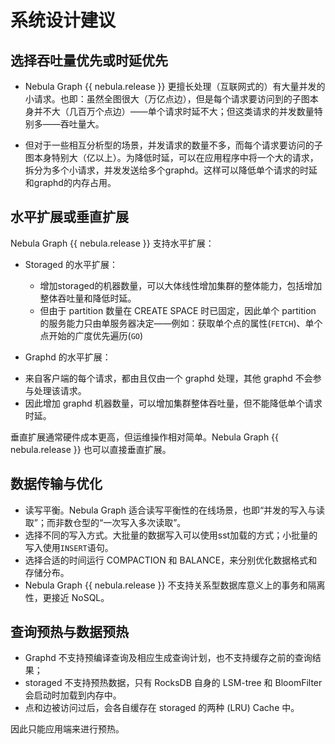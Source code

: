 # 系统设计建议

## 选择吞吐量优先或时延优先

- Nebula Graph {{ nebula.release }} 更擅长处理（互联网式的）有大量并发的小请求。也即：虽然全图很大（万亿点边），但是每个请求要访问到的子图本身并不大（几百万个点边）——单个请求时延不大；但这类请求的并发数量特别多——吞吐量大。

- 但对于一些相互分析型的场景，并发请求的数量不多，而每个请求要访问的子图本身特别大（亿以上）。为降低时延，可以在应用程序中将一个大的请求，拆分为多个小请求，并发发送给多个graphd。这样可以降低单个请求的时延和graphd的内存占用。

## 水平扩展或垂直扩展

Nebula Graph {{ nebula.release }} 支持水平扩展：

+ Storaged 的水平扩展：

    - 增加storaged的机器数量，可以大体线性增加集群的整体能力，包括增加整体吞吐量和降低时延。
    - 但由于 partition 数量在 CREATE SPACE 时已固定，因此单个 partition 的服务能力只由单服务器决定——例如：获取单个点的属性(`FETCH`)、单个点开始的广度优先遍历(`GO`)

+ Graphd 的水平扩展：

- 来自客户端的每个请求，都由且仅由一个 graphd 处理，其他 graphd 不会参与处理该请求。
- 因此增加 graphd 机器数量，可以增加集群整体吞吐量，但不能降低单个请求时延。

垂直扩展通常硬件成本更高，但运维操作相对简单。Nebula Graph {{ nebula.release }} 也可以直接垂直扩展。

## 数据传输与优化

- 读写平衡。Nebula Graph 适合读写平衡性的在线场景，也即“并发的写入与读取”；而非数仓型的“一次写入多次读取”。
- 选择不同的写入方式。大批量的数据写入可以使用sst加载的方式；小批量的写入使用`INSERT`语句。
- 选择合适的时间运行 COMPACTION 和 BALANCE，来分别优化数据格式和存储分布。
- Nebula Graph {{ nebula.release }} 不支持关系型数据库意义上的事务和隔离性，更接近 NoSQL。

## 查询预热与数据预热

- Graphd 不支持预编译查询及相应生成查询计划，也不支持缓存之前的查询结果；
- storaged 不支持预热数据，只有 RocksDB 自身的 LSM-tree 和 BloomFilter 会启动时加载到内存中。
- 点和边被访问过后，会各自缓存在 storaged 的两种 (LRU) Cache 中。

因此只能应用端来进行预热。

